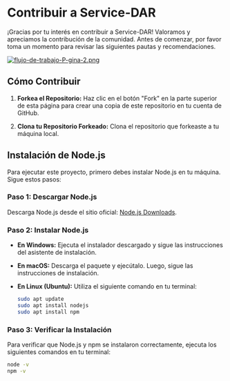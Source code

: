 # Contribuir a Service-DAR

¡Gracias por tu interés en contribuir a Service-DAR! Valoramos y apreciamos la contribución de la comunidad. Antes de comenzar, por favor toma un momento para revisar las siguientes pautas y recomendaciones.

[![flujo-de-trabajo-P-gina-2.png](https://i.postimg.cc/SK2BrVQk/flujo-de-trabajo-P-gina-2.png)](https://postimg.cc/FfvCFyJB)

## Cómo Contribuir

1. **Forkea el Repositorio:** Haz clic en el botón "Fork" en la parte superior de esta página para crear una copia de este repositorio en tu cuenta de GitHub.

2. **Clona tu Repositorio Forkeado:** Clona el repositorio que forkeaste a tu máquina local.

## Instalación de Node.js

Para ejecutar este proyecto, primero debes instalar Node.js en tu máquina. Sigue estos pasos:

### Paso 1: Descargar Node.js

Descarga Node.js desde el sitio oficial: [Node.js Downloads](https://nodejs.org/en/download/).

### Paso 2: Instalar Node.js

- **En Windows:** Ejecuta el instalador descargado y sigue las instrucciones del asistente de instalación.

- **En macOS:** Descarga el paquete y ejecútalo. Luego, sigue las instrucciones de instalación.

- **En Linux (Ubuntu):** Utiliza el siguiente comando en tu terminal:

   ```bash
   sudo apt update
   sudo apt install nodejs
   sudo apt install npm
   ```

### Paso 3: Verificar la Instalación

Para verificar que Node.js y npm se instalaron correctamente, ejecuta los siguientes comandos en tu terminal:

   ```bash
   node -v
   npm -v
   ```

